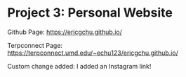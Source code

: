 # Project 3: Personal Website

Github Page: https://ericgchu.github.io/

Terpconnect Page: https://terpconnect.umd.edu/~echu123/ericgchu.github.io/


Custom change added: I added an Instagram link!

